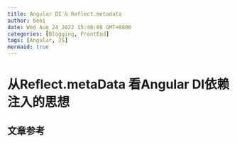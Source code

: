 ```yaml
---
title: Angular DI & Reflect.metadata
author: beni
date: Wed Aug 24 2022 15:40:08 GMT+0800
categories: [Blogging, FrontEnd]
tags: [Angular, JS]
mermaid: true
---
```


# 从Reflect.metaData 看Angular DI依赖注入的思想


## 文章参考

[^footnote]: The footnote source
[^fn-nth-2]: The 2nd footnote source

[了不起的 IoC 与 DI]: https://segmentfault.com/a/1190000023650518
[Angular 2 DI - IoC & DI - 1]: https://segmentfault.com/a/1190000008626680